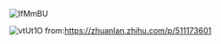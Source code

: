 
![IfMmBU](https://ossjiyaoliu.oss-cn-beijing.aliyuncs.com/uPic/IfMmBU.png)

![vtUt1O](https://ossjiyaoliu.oss-cn-beijing.aliyuncs.com/uPic/vtUt1O.png)
from:https://zhuanlan.zhihu.com/p/511173601

